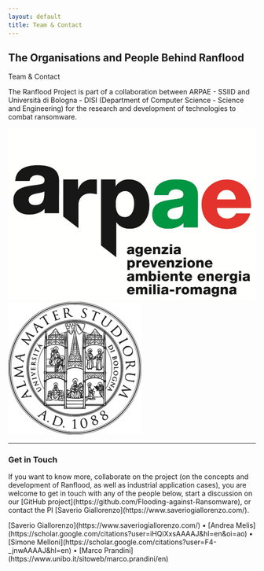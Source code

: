 ```yaml
---
layout: default
title: Team & Contact
---
```


<div class="container">

<div class="section-title">
  <h2>The Organisations and People Behind Ranflood</h2>
  <p>Team & Contact</p>
</div>

<section>

<div class="row content">


<p class="col-12">
  The Ranflood Project is part of a collaboration between ARPAE - SSIID and Università di Bologna - DISI (Department of Computer Science - Science and Engineering) for the research and development of technologies to combat ransomware.
</p>

<div class="row justify-content-center">
  <div class="col-3"><img class="img-fluid" src="/images/arpae.jpg"></div>
  <div class="offset-1 col-2"><img class="mt-4 img-fluid" src="/images/unibo.png"></div>
</div>

<hr class="my-5">

 <h3>Get in Touch</h3>

<p class="col-12" markdown="1">
If you want to know more, collaborate on the project (on the concepts and development of Ranflood, as well as industrial application cases), you are welcome to get in touch with any of the people below, start a discussion on our [GitHub project](https://github.com/Flooding-against-Ransomware), or contact the PI [Saverio Giallorenzo](https://www.saveriogiallorenzo.com/).
</p>

<p class="text-center fs-4 mt-5" markdown="1">
[Saverio Giallorenzo](https://www.saveriogiallorenzo.com/) • [Andrea Melis](https://scholar.google.com/citations?user=iHQiXxsAAAAJ&hl=en&oi=ao) • [Simone Melloni](https://scholar.google.com/citations?user=F4-_jnwAAAAJ&hl=en) • [Marco Prandini](https://www.unibo.it/sitoweb/marco.prandini/en)
</p>

</div>
</section>
